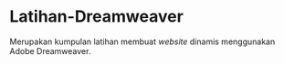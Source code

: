 # Latihan-Dreamweaver
Merupakan kumpulan latihan membuat _website_ dinamis menggunakan Adobe Dreamweaver.
